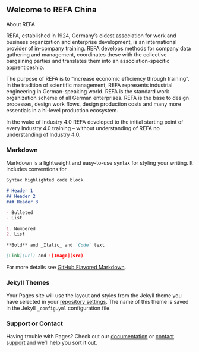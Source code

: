 ## Welcome to REFA China

About REFA

REFA, established in 1924, Germany’s oldest association for work and business organization and enterprise development, is an international provider of in-company training. REFA develops methods for company data gathering and management, coordinates these with the collective bargaining parties and translates them into an association-specific apprenticeship. 

The purpose of REFA is to “increase economic efficiency through training”. In the tradition of scientific management, REFA represents industrial engineering in German-speaking world. REFA is the standard work organization scheme of all German enterprises. REFA is the base to design processes, design work flows, design production costs and many more essentials in a hi-level production ecosystem.

In the wake of Industry 4.0 REFA developed to the initial starting point of every Industry 4.0 training – without understanding of REFA no understanding of Industry 4.0.


### Markdown

Markdown is a lightweight and easy-to-use syntax for styling your writing. It includes conventions for

```markdown
Syntax highlighted code block

# Header 1
## Header 2
### Header 3

- Bulleted
- List

1. Numbered
2. List

**Bold** and _Italic_ and `Code` text

[Link](url) and ![Image](src)
```

For more details see [GitHub Flavored Markdown](https://guides.github.com/features/mastering-markdown/).

### Jekyll Themes

Your Pages site will use the layout and styles from the Jekyll theme you have selected in your [repository settings](https://github.com/sygssc/RefainChina/settings). The name of this theme is saved in the Jekyll `_config.yml` configuration file.

### Support or Contact

Having trouble with Pages? Check out our [documentation](https://help.github.com/categories/github-pages-basics/) or [contact support](https://github.com/contact) and we’ll help you sort it out.
